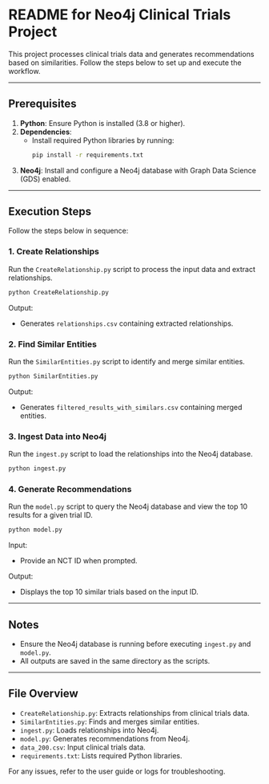 # README for Neo4j Clinical Trials Project

This project processes clinical trials data and generates recommendations based on similarities. Follow the steps below to set up and execute the workflow.

---

## Prerequisites

1. **Python**: Ensure Python is installed (3.8 or higher).
2. **Dependencies**:
   - Install required Python libraries by running:
     ```bash
     pip install -r requirements.txt
     ```
3. **Neo4j**: Install and configure a Neo4j database with Graph Data Science (GDS) enabled.

---

## Execution Steps

Follow the steps below in sequence:

### 1. **Create Relationships**
Run the `CreateRelationship.py` script to process the input data and extract relationships.
```bash
python CreateRelationship.py
```
Output:
- Generates `relationships.csv` containing extracted relationships.

### 2. **Find Similar Entities**
Run the `SimilarEntities.py` script to identify and merge similar entities.
```bash
python SimilarEntities.py
```
Output:
- Generates `filtered_results_with_similars.csv` containing merged entities.

### 3. **Ingest Data into Neo4j**
Run the `ingest.py` script to load the relationships into the Neo4j database.
```bash
python ingest.py
```

### 4. **Generate Recommendations**
Run the `model.py` script to query the Neo4j database and view the top 10 results for a given trial ID.
```bash
python model.py
```
Input:
- Provide an NCT ID when prompted.

Output:
- Displays the top 10 similar trials based on the input ID.

---

## Notes
- Ensure the Neo4j database is running before executing `ingest.py` and `model.py`.
- All outputs are saved in the same directory as the scripts.

---

## File Overview
- `CreateRelationship.py`: Extracts relationships from clinical trials data.
- `SimilarEntities.py`: Finds and merges similar entities.
- `ingest.py`: Loads relationships into Neo4j.
- `model.py`: Generates recommendations from Neo4j.
- `data_200.csv`: Input clinical trials data.
- `requirements.txt`: Lists required Python libraries.

For any issues, refer to the user guide or logs for troubleshooting.
